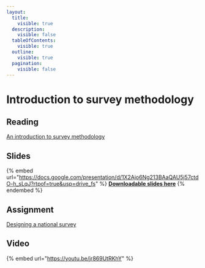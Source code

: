 ```yaml
---
layout:
  title:
    visible: true
  description:
    visible: false
  tableOfContents:
    visible: true
  outline:
    visible: true
  pagination:
    visible: false
---
```


# Introduction to survey methodology

## Reading

[An introduction to survey methodology](https://drive.google.com/file/d/1510IpLWgcbCgxcepDlrgHxT0L\_GpWEUe/view?usp=sharing)

## Slides

{% embed url="https://docs.google.com/presentation/d/1X2Ajo6Ng213BAaQAU5j57ctdO-h_sLqJ?rtpof=true&usp=drive_fs" %}
[**Downloadable slides here**](https://docs.google.com/presentation/d/1X2Ajo6Ng213BAaQAU5j57ctdO-h\_sLqJ?rtpof=true\&usp=drive\_fs)
{% endembed %}

## Assignment

[Designing a national survey](https://docs.google.com/document/d/1X75OQNw3H\_CKuFwxjPq-oUbvaDlhDvV0?rtpof=true\&usp=drive\_fs)

## Video

{% embed url="https://youtu.be/jr869UtRKhY" %}
